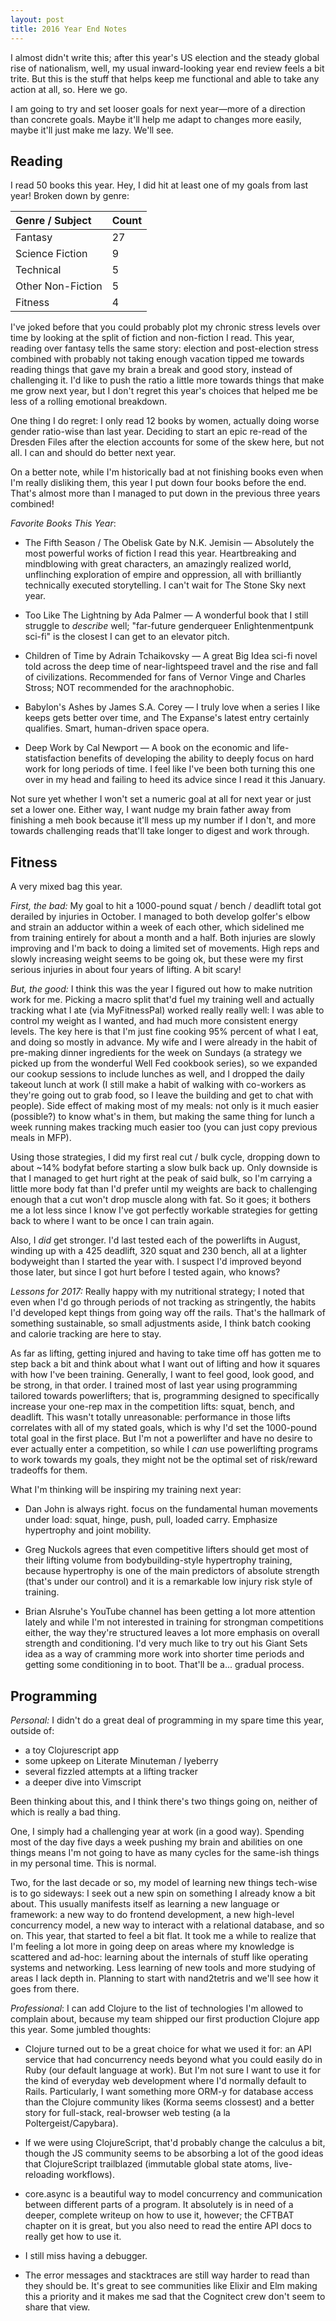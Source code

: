 ```yaml
---
layout: post
title: 2016 Year End Notes
---
```


I almost didn't write this; after this year's US election and the steady global rise of nationalism, well, my usual inward-looking year end review feels a bit trite. But this is the stuff that helps keep me functional and able to take any action at all, so. Here we go.

I am going to try and set looser goals for next year—more of a direction than concrete goals. Maybe it'll help me adapt to changes more easily, maybe it'll just make me lazy. We'll see.

## Reading

I read 50 books this year. Hey, I did hit at least one of my goals from last year! Broken down by genre:

| Genre / Subject    | Count |
|:------------------ |:----- |
| Fantasy            | 27    |
| Science Fiction    | 9     |
| Technical          | 5     |
| Other Non-Fiction  | 5     |
| Fitness            | 4     |

I've joked before that you could probably plot my chronic stress levels over time by looking at the split of fiction and non-fiction I read. This year, reading over fantasy tells the same story: election and post-election stress combined with probably not taking enough vacation tipped me towards reading things that gave my brain a break and good story, instead of challenging it. I'd like to push the ratio a little more towards things that make me grow next year, but I don't regret this year's choices that helped me be less of a rolling emotional breakdown.

One thing I do regret: I only read 12 books by women, actually doing worse gender ratio-wise than last year. Deciding to start an epic re-read of the Dresden Files after the election accounts for some of the skew here, but not all. I can and should do better next year.

On a better note, while I'm historically bad at not finishing books even when I'm really disliking them, this year I put down four books before the end. That's almost more than I managed to put down in the previous three years combined!

_Favorite Books This Year_:

- The Fifth Season / The Obelisk Gate by N.K. Jemisin — Absolutely the most powerful works of fiction I read this year. Heartbreaking and mindblowing with great characters, an amazingly realized world, unflinching exploration of empire and oppression, all with brilliantly technically executed storytelling. I can't wait for The Stone Sky next year.

- Too Like The Lightning by Ada Palmer — A wonderful book that I still struggle to *describe* well; "far-future genderqueer Enlightenmentpunk sci-fi" is the closest I can get to an elevator pitch.

- Children of Time by Adrain Tchaikovsky — A great Big Idea sci-fi novel told across the deep time of near-lightspeed travel and the rise and fall of civilizations. Recommended for fans of Vernor Vinge and Charles Stross; NOT recommended for the arachnophobic.

- Babylon's Ashes by James S.A. Corey — I truly love when a series I like keeps gets better over time, and The Expanse's latest entry certainly qualifies. Smart, human-driven space opera.

- Deep Work by Cal Newport — A book on the economic and life-statisfaction benefits of developing the ability to deeply focus on hard work for long periods of time. I feel like I've been both turning this one over in my head and failing to heed its advice since I read it this January.

Not sure yet whether I won't set a numeric goal at all for next year or just set a lower one. Either way, I want nudge my brain father away from finishing a meh book because it'll mess up my number if I don't, and more towards challenging reads that'll take longer to digest and work through.

## Fitness

A very mixed bag this year.

*First, the bad:* My goal to hit a 1000-pound squat / bench / deadlift total got derailed by injuries in October. I managed to both develop golfer's elbow and strain an adductor within a week of each other, which sidelined me from training entirely for about a month and a half. Both injuries are slowly improving and I'm back to doing a limited set of movements. High reps and slowly increasing weight seems to be going ok, but these were my first serious injuries in about four years of lifting. A bit scary!

*But, the good:* I think this was the year I figured out how to make nutrition work for me. Picking a macro split that'd fuel my training well and actually tracking what I ate (via MyFitnessPal) worked really really well: I was able to control my weight as I wanted, and had much more consistent energy levels. The key here is that I'm just fine cooking 95% percent of what I eat, and doing so mostly in advance. My wife and I were already in the habit of pre-making dinner ingredients for the week on Sundays (a strategy we picked up from the wonderful Well Fed cookbook series), so we expanded our cookup sessions to include lunches as well, and I dropped the daily takeout lunch at work (I still make a habit of walking with co-workers as they're going out to grab food, so I leave the building and get to chat with people). Side effect of making most of my meals: not only is it much easier (possible?) to know what's in them, but making the same thing for lunch a week running makes tracking much easier too (you can just copy previous meals in MFP). 

Using those strategies, I did my first real cut / bulk cycle, dropping down to about ~14% bodyfat before starting a slow bulk back up. Only downside is that I managed to get hurt right at the peak of said bulk, so I'm carrying a little more body fat than I'd prefer until my weights are back to challenging enough that a cut won't drop muscle along with fat. So it goes; it bothers me a lot less since I know I've got perfectly workable strategies for getting back to where I want to be once I can train again.

Also, I *did* get stronger. I'd last tested each of the powerlifts in August, winding up with a 425 deadlift, 320 squat and 230 bench, all at a lighter bodyweight than I started the year with. I suspect I'd improved beyond those later, but since I got hurt before I tested again, who knows?

*Lessons for 2017:* Really happy with my nutritional strategy; I noted that even when I'd go through periods of not tracking as stringently, the habits I'd developed kept things from going way off the rails. That's the hallmark of something sustainable, so small adjustments aside, I think batch cooking and calorie tracking are here to stay.

As far as lifting, getting injured and having to take time off has gotten me to step back a bit and think about what I want out of lifting and how it squares with how I've been training. Generally, I want to feel good, look good, and be strong, in that order. I trained most of last year using programming tailored towards powerlifters; that is, programming designed to specifically increase your one-rep max in the competition lifts: squat, bench, and deadlift. This wasn't totally unreasonable: performance in those lifts correlates with all of my stated goals, which is why I'd set the 1000-pound total goal in the first place. But I'm not a powerlifter and have no desire to ever actually enter a competition, so while I *can* use powerlifting programs to work towards my goals, they might not be the optimal set of risk/reward tradeoffs for them.

What I'm thinking will be inspiring my training next year:

* Dan John is always right. focus on the fundamental human movements under load: squat, hinge, push, pull, loaded carry. Emphasize hypertrophy and joint mobility.

* Greg Nuckols agrees that even competitive lifters should get most of their lifting volume from bodybuilding-style hypertrophy training, because hypertrophy is one of the main predictors of absolute strength (that's under our control) and it is a remarkable low injury risk style of training.

* Brian Alsruhe's YouTube channel has been getting a lot more attention lately and while I'm not interested in training for strongman competitions either, the way they're structured leaves a lot more emphasis on overall strength and conditioning. I'd very much like to try out his Giant Sets idea as a way of cramming more work into shorter time periods and getting some conditioning in to boot. That'll be a... gradual process.

## Programming

*Personal:* I didn't do a great deal of programming in my spare time this year, outside of:

- a toy Clojurescript app
- some upkeep on Literate Minuteman / lyeberry
- several fizzled attempts at a lifting tracker
- a deeper dive into Vimscript

Been thinking about this, and I think there's two things going on, neither of which is really a bad thing. 

One, I simply had a challenging year at work (in a good way). Spending most of the day five days a week pushing my brain and abilities on one things means I'm not going to have as many cycles for the same-ish things in my personal time. This is normal.

Two, for the last decade or so, my model of learning new things tech-wise is to go sideways: I seek out a new spin on something I already know a bit about. This usually manifests itself as learning a new language or framework: a new way to do frontend development, a new high-level concurrency model, a new way to interact with a relational database, and so on. This year, that started to feel a bit flat. It took me a while to realize that I'm feeling a lot more in going deep on areas where my knowledge is scattered and ad-hoc: learning about the internals of stuff like operating systems and networking. Less learning of new tools and more studying of areas I lack depth in. Planning to start with nand2tetris and we'll see how it goes from there.

*Professional*: I can add Clojure to the list of technologies I'm allowed to complain about, because my team shipped our first production Clojure app this year. Some jumbled thoughts:

  - Clojure turned out to be a great choice for what we used it for: an API service that had concurrency needs beyond what you could easily do in Ruby (our default language at work). But I'm not sure I want to use it for the kind of everyday web development where I'd normally default to Rails. Particularly, I want something more ORM-y for database access than the Clojure community likes (Korma seems clossest) and a better story for full-stack, real-browser web testing (a la Poltergeist/Capybara).

- If we were using ClojureScript, that'd probably change the calculus a bit, though the JS community seems to be absorbing a lot of the good ideas that ClojureScript trailblazed (immutable global state atoms, live-reloading workflows).

- core.async is a beautiful way to model concurrency and communication between different parts of a program. It absolutely is in need of a deeper, complete writeup on how to use it, however; the CFTBAT chapter on it is great, but you also need to read the entire API docs to really get how to use it.

- I still miss having a debugger.

- The error messages and stacktraces are still way harder to read than they should be. It's great to see communities like Elixir and Elm making this a priority and it makes me sad that the Cognitect crew don't seem to share that view.
